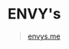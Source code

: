 # ENVY's

> [envys.me](https://www.envys.me/)

<!--
```bash
bundle exec jekyll serve --livereload
```

```md
img, general, tip, info, warning, danger
{: .prompt-general }
```

```md
내가 알고리즘 튜토리얼을 번역하고 있어.

1. **한국인이 보기에 어색한 문장이나, 잘못된 설명, 용어가 있으면 고쳐줘**. 
2. 그리고 마크 다운 문법은 다 없애고 **텍스트**로만 알려줘.
3. **변수명**, **함수명** 같은 경우에는 괜히 번역하지 말아줘.
4. **절대로 존댓말로 바꾸지 말고 "입니다. 했습니다." -> "있다. 했다." 이런식으로 해줘*

---

```
-->
